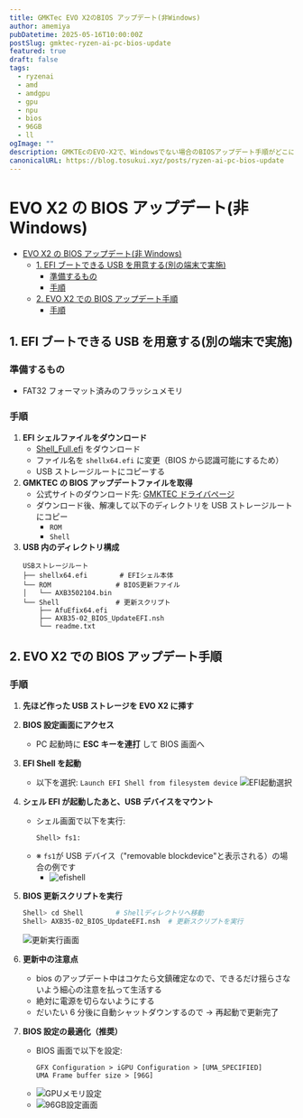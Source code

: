```yaml
---
title: GMKTec EVO X2のBIOS アップデート(非Windows)
author: amemiya
pubDatetime: 2025-05-16T10:00:00Z
postSlug: gmktec-ryzen-ai-pc-bios-update
featured: true
draft: false
tags:
  - ryzenai
  - amd
  - amdgpu
  - gpu
  - npu
  - bios
  - 96GB
  - ll
ogImage: ""
description: GMKTEcのEVO-X2で、Windowsでない場合のBIOSアップデート手順がどこにも掲載されていないので備忘録
canonicalURL: https://blog.tosukui.xyz/posts/ryzen-ai-pc-bios-update
---
```


# EVO X2 の BIOS アップデート(非 Windows)

- [EVO X2 の BIOS アップデート(非 Windows)](#evo-x2-の-bios-アップデート非-windows)
  - [1. EFI ブートできる USB を用意する(別の端末で実施)](#1-efi-ブートできる-usb-を用意する別の端末で実施)
    - [準備するもの](#準備するもの)
    - [手順](#手順)
  - [2. EVO X2 での BIOS アップデート手順](#2-evo-x2-での-bios-アップデート手順)
    - [手順](#手順-1)

## 1. EFI ブートできる USB を用意する(別の端末で実施)

### 準備するもの

- FAT32 フォーマット済みのフラッシュメモリ

### 手順

1. **EFI シェルファイルをダウンロード**
   - [Shell_Full.efi](https://github.com/tianocore/edk2-archive/blob/master/EdkShellBinPkg/FullShell/X64/Shell_Full.efi) をダウンロード
   - ファイル名を `shellx64.efi` に変更（BIOS から認識可能にするため）
   - USB ストレージルートにコピーする
2. **GMKTEC の BIOS アップデートファイルを取得**
   - 公式サイトのダウンロード先: [GMKTEC ドライバページ](https://www.gmktec.com/pages/drivers-and-software)
   - ダウンロード後、解凍して以下のディレクトリを USB ストレージルートにコピー
     - `ROM`
     - `Shell`
3. **USB 内のディレクトリ構成**
   ```
   USBストレージルート
   ├── shellx64.efi        # EFIシェル本体
   └── ROM                # BIOS更新ファイル
   │   └── AXB3502104.bin
   └── Shell              # 更新スクリプト
       ├── AfuEfix64.efi
       ├── AXB35-02_BIOS_UpdateEFI.nsh
       └── readme.txt
   ```

## 2. EVO X2 での BIOS アップデート手順

### 手順

1. **先ほど作った USB ストレージを EVO X2 に挿す**
2. **BIOS 設定画面にアクセス**

   - PC 起動時に **ESC キーを連打** して BIOS 画面へ

3. **EFI Shell を起動**

   - 以下を選択:
     `Launch EFI Shell from filesystem device`
     ![EFI起動選択](/assets/launch_efi.png)

4. **シェル EFI が起動したあと、USB デバイスをマウント**

   - シェル画面で以下を実行:
     ```
     Shell> fs1:
     ```
   - ※ `fs1`が USB デバイス（"removable blockdevice"と表示される）の場合の例です
     - ![efishell](/assets/efishell.png)

5. **BIOS 更新スクリプトを実行**

   ```bash
   Shell> cd Shell        # Shellディレクトリへ移動
   Shell> AXB35-02_BIOS_UpdateEFI.nsh  # 更新スクリプトを実行
   ```

   ![更新実行画面](/assets/nsh.png)

6. **更新中の注意点**

   - bios のアップデート中はコケたら文鎮確定なので、できるだけ揺らさないよう細心の注意を払って生活する
   - 絶対に電源を切らないようにする
   - だいたい 6 分後に自動シャットダウンするので → 再起動で更新完了

7. **BIOS 設定の最適化（推奨）**
   - BIOS 画面で以下を設定:
     ```
     GFX Configuration > iGPU Configuration > [UMA_SPECIFIED]
     UMA Frame buffer size > [96G]
     ```
   - ![GPUメモリ設定](/assets/gfx.png)
   - ![96GB設定画面](/assets/96g.png)
